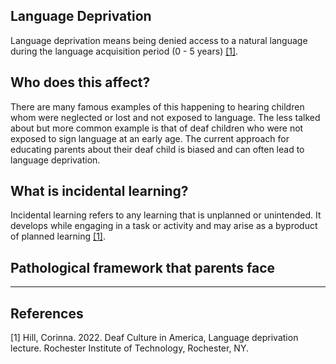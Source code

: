 ## Language Deprivation

Language deprivation means being denied access to a natural language during the language acquisition period (0 - 5 years) [[1]](#1). 

## Who does this affect?

There are many famous examples of this happening to hearing children whom were neglected or lost and not exposed to language. The less talked about but more common example is that of deaf children who were not exposed to sign language at an early age. The current approach for educating parents about their deaf child is biased and can often lead to language deprivation.

## What is incidental learning?
Incidental learning refers to any learning that is unplanned or unintended. It develops while engaging in a task or activity and may arise as a byproduct of planned learning [[1]](#1).

## Pathological framework that parents face

---
## References
<a id="1">[1]</a> 
Hill, Corinna. 2022. Deaf Culture in America, Language deprivation lecture. Rochester Institute of Technology, Rochester, NY.


